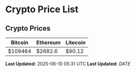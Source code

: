 # Crypto Price List

## Crypto Prices
| Bitcoin | Ethereum | Litecoin |
| ------- | -------- | -------- |
| $109464 | $2682.6 | $90.12 |
**Last Updated:** 2025-06-10 05:31 UTC
**Last Updated:** $DATE$
